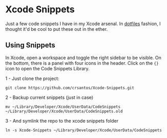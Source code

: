 # Xcode Snippets

Just a few code snippets I have in my Xcode arsenal. In [dotfiles](http://dotfiles.org/) fashion, I thought it'd be cool to put these out in the ether.

## Using Snippets

In Xcode, open a workspace and toggle the right sidebar to be visible. On the bottom, there is a panel with four icons in the header. Click on the `{}` icon to open the Code Snippets Library.

1 - Just clone the project:

	git clone https://github.com/crsantos/Xcode-Snippets.git

2 -  Backup current snippets (just in case)

	mv ~/Library/Developer/Xcode/UserData/CodeSnippets ~/Library/Developer/Xcode/UserData/CodeSnippets.old

3 - And symlink the repo to the xcode snippets folder

	ln -s Xcode-Snippets ~/Library/Developer/Xcode/UserData/CodeSnippets